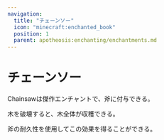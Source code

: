 ```yaml
---
navigation:
  title: "チェーンソー"
  icon: "minecraft:enchanted_book"
  position: 1
  parent: apotheosis:enchanting/enchantments.md
---
```


# チェーンソー

<Color id="dark_green">Chainsaw</Color>は傑作エンチャントで、斧に付与できる。

木を破壊すると、木全体が収穫できる。

斧の耐久性を使用してこの効果を得ることができる。

